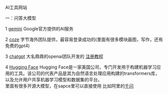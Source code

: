 
AI工具网站

一：问答大模型

1 [gemini](https://gemini.google.com/) Google官方提供的AI服务

2 [coze](https://www.coze.com) 字节海外团队提供，最容易登录成功的(里面有很多模块画图，写作，还有免费的gpt4)

3 [chatgpt](https://chat.openai.com/)   大名鼎鼎的openai团队开发的  [注册教程](https://www.cnblogs.com/cork/p/17061977.html)

4 [Hugging Face](https://huggingface.co/)  Hugging Face是一家美国公司，专门开发用于构建机器学习应用的工具。该公司的代表产品是其为自然语言处理应用构建的transformers库，以及允许用户共享机器学习模型和数据集的平台。<br>
里面有很多开源大模型，在sapce里可以直接使用
比如阿里的[千问](https://huggingface.co/spaces/Qwen/Qwen1.5-110B-Chat-demo)
